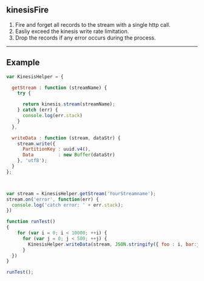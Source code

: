 kinesisFire
-------

1. Fire and forget all records to the stream with a single http call.
2. Easliy exceed the kinesis write rate limitation.
3. Drop the records if any error occurs during the process.

-----------------------------------

Example
-------

```js
var KinesisHelper = {

  getStream : function (streamName) {
    try {

      return kinesis.stream(streamName);
    } catch (err) {
      console.log(err.stack)
    }
  },

  writeData : function (stream, dataStr) {
    stream.write({
      PartitionKey : uuid.v4(),
      Data         : new Buffer(dataStr)
    }, 'utf8');
  }
};



var stream = KinesisHelper.getStream('YourStreamname');
stream.on('error', function(err) {
  console.log('catch error: ' + err.stack);
})

function runTest()
{
    for (var i = 0; i < 10000; ++i) {
      for (var j = 0; j < 500; ++j) {
        KinesisHelper.writeData(stream, JSON.stringify({ foo : i, bar:j}));
      }
  })
}

runTest();
```
